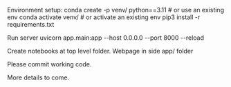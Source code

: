 Environment setup:
conda create -p venv/ python==3.11  # or use an existing env
conda activate venv/                # or activate an existing env
pip3 install -r requirements.txt

Run server
uvicorn app.main:app --host 0.0.0.0 --port 8000 --reload

Create notebooks at top level folder.
Webpage in side app/ folder

Please commit working code.
 
More details to come.